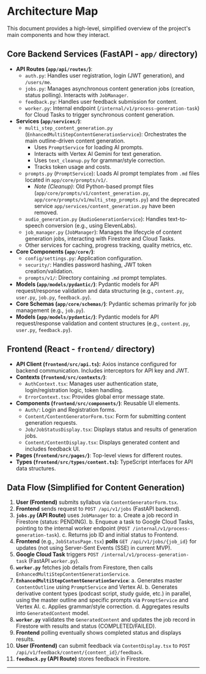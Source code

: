# Architecture Map

This document provides a high-level, simplified overview of the project's main components and how they interact.

## Core Backend Services (FastAPI - `app/` directory)

-   **API Routes (`app/api/routes/`)**:
    -   `auth.py`: Handles user registration, login (JWT generation), and `/users/me`.
    -   `jobs.py`: Manages asynchronous content generation jobs (creation, status polling). Interacts with `JobManager`.
    -   `feedback.py`: Handles user feedback submission for content.
    -   `worker.py`: Internal endpoint (`/internal/v1/process-generation-task`) for Cloud Tasks to trigger synchronous content generation.
-   **Services (`app/services/`)**:
    -   `multi_step_content_generation.py` (`EnhancedMultiStepContentGenerationService`): Orchestrates the main outline-driven content generation.
        -   Uses `PromptService` for loading AI prompts.
        -   Interacts with Vertex AI Gemini for text generation.
        -   Uses `text_cleanup.py` for grammar/style correction.
        -   Tracks token usage and costs.
    -   `prompts.py` (`PromptService`): Loads AI prompt templates from `.md` files located in `app/core/prompts/v1/`.
        -   *Note (Cleanup)*: Old Python-based prompt files (`app/core/prompts/v1/content_generation.py`, `app/core/prompts/v1/multi_step_prompts.py`) and the deprecated service `app/services/content_generation.py` have been removed.
    -   `audio_generation.py` (`AudioGenerationService`): Handles text-to-speech conversion (e.g., using ElevenLabs).
    -   `job_manager.py` (`JobManager`): Manages the lifecycle of content generation jobs, interacting with Firestore and Cloud Tasks.
    -   Other services for caching, progress tracking, quality metrics, etc.
-   **Core Components (`app/core/`)**:
    -   `config/settings.py`: Application configuration.
    -   `security/`: Handles password hashing, JWT token creation/validation.
    -   `prompts/v1/`: Directory containing `.md` prompt templates.
-   **Models (`app/models/pydantic/`)**: Pydantic models for API request/response validation and data structuring (e.g., `content.py`, `user.py`, `job.py`, `feedback.py`).
-   **Core Schemas (`app/core/schemas/`)**: Pydantic schemas primarily for job management (e.g., `job.py`).
-   **Models (`app/models/pydantic/`)**: Pydantic models for API request/response validation and content structures (e.g., `content.py`, `user.py`, `feedback.py`).

## Frontend (React - `frontend/` directory)

-   **API Client (`frontend/src/api.ts`):** Axios instance configured for backend communication. Includes interceptors for API key and JWT.
-   **Contexts (`frontend/src/contexts/`)**:
    -   `AuthContext.tsx`: Manages user authentication state, login/registration logic, token handling.
    -   `ErrorContext.tsx`: Provides global error message state.
-   **Components (`frontend/src/components/`)**: Reusable UI elements.
    -   `Auth/`: Login and Registration forms.
    -   `Content/ContentGeneratorForm.tsx`: Form for submitting content generation requests.
    -   `Job/JobStatusDisplay.tsx`: Displays status and results of generation jobs.
    -   `Content/ContentDisplay.tsx`: Displays generated content and includes feedback UI.
-   **Pages (`frontend/src/pages/`)**: Top-level views for different routes.
-   **Types (`frontend/src/types/content.ts`):** TypeScript interfaces for API data structures.

## Data Flow (Simplified for Content Generation)

1.  **User (Frontend)** submits syllabus via `ContentGeneratorForm.tsx`.
2.  **Frontend** sends request to `POST /api/v1/jobs` (FastAPI backend).
3.  **`jobs.py` (API Route)** uses `JobManager` to:
    a.  Create a job record in Firestore (status: PENDING).
    b.  Enqueue a task to Google Cloud Tasks, pointing to the internal worker endpoint (`POST /internal/v1/process-generation-task`).
    c.  Returns job ID and initial status to Frontend.
4.  **Frontend** (e.g., `JobStatusPage.tsx`) **polls** `GET /api/v1/jobs/{job_id}` for updates (not using Server-Sent Events (SSE) in current MVP).
5.  **Google Cloud Task** triggers `POST /internal/v1/process-generation-task` (FastAPI `worker.py`).
6.  **`worker.py`** fetches job details from Firestore, then calls `EnhancedMultiStepContentGenerationService`.
7.  **`EnhancedMultiStepContentGenerationService`**:
    a.  Generates master `ContentOutline` using `PromptService` and Vertex AI.
    b.  Generates derivative content types (podcast script, study guide, etc.) in parallel, using the master outline and specific prompts via `PromptService` and Vertex AI.
    c.  Applies grammar/style correction.
    d.  Aggregates results into `GeneratedContent` model.
8.  **`worker.py`** validates the `GeneratedContent` and updates the job record in Firestore with results and status (COMPLETED/FAILED).
9.  **Frontend** polling eventually shows completed status and displays results.
10. **User (Frontend)** can submit feedback via `ContentDisplay.tsx` to `POST /api/v1/feedback/content/{content_id}/feedback`.
11. **`feedback.py` (API Route)** stores feedback in Firestore.

---
